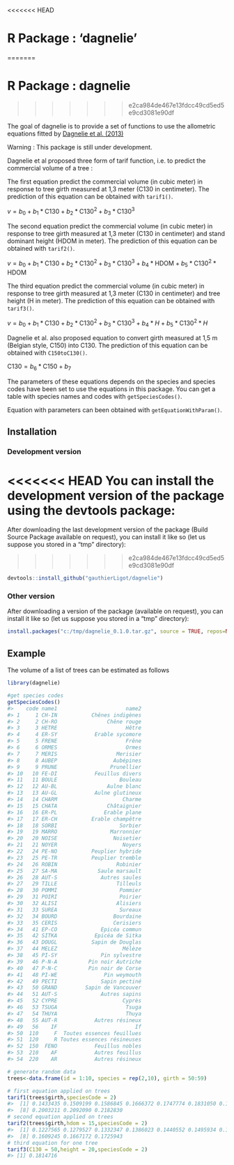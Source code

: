
<!-- README.md is generated from README.Rmd. Please edit that file -->

<<<<<<< HEAD
# R Package : ‘dagnelie’
=======
# R Package : dagnelie
>>>>>>> e2ca984de467e13fdcc49cd5ed5e9cd3081e90df

<!-- badges: start -->
<!-- badges: end -->

The goal of dagnelie is to provide a set of functions to use the
allometric equations fitted by [Dagnelie et
al. (2013)](http://hdl.handle.net/2268/155356)

Warning : This package is still under development.

Dagnelie et al proposed three form of tarif function, i.e. to predict
the commercial volume of a tree :

The first equation predict the commercial volume (in cubic meter) in
response to tree girth measured at 1,3 meter (C130 in centimeter). The
prediction of this equation can be obtained with `tarif1()`.

*v* = *b*<sub>0</sub> + *b*<sub>1</sub> \* C130 + *b*<sub>2</sub> \* C130<sup>2</sup> + *b*<sub>3</sub> \* C130<sup>3</sup>

The second equation predict the commercial volume (in cubic meter) in
response to tree girth measured at 1,3 meter (C130 in centimeter) and
stand dominant height (HDOM in meter). The prediction of this equation
can be obtained with `tarif2()`.

*v* = *b*<sub>0</sub> + *b*<sub>1</sub> \* C130 + *b*<sub>2</sub> \* C130<sup>2</sup> + *b*<sub>3</sub> \* C130<sup>3</sup> + *b*<sub>4</sub> \* HDOM + *b*<sub>5</sub> \* C130<sup>2</sup> \* HDOM

The third equation predict the commercial volume (in cubic meter) in
response to tree girth measured at 1,3 meter (C130 in centimeter) and
tree height (H in meter). The prediction of this equation can be
obtained with `tarif3()`.

*v* = *b*<sub>0</sub> + *b*<sub>1</sub> \* C130 + *b*<sub>2</sub> \* C130<sup>2</sup> + *b*<sub>3</sub> \* C130<sup>3</sup> + *b*<sub>4</sub> \* *H* + *b*<sub>5</sub> \* C130<sup>2</sup> \* *H*

Dagnelie et al. also proposed equation to convert girth measured at 1,5
m (Belgian style, C150) into C130. The prediction of this equation can
be obtained with `C150toC130()`.

C130 = *b*<sub>6</sub> \* C150 + *b*<sub>7</sub>

The parameters of these equations depends on the species and species
codes have been set to use the equations in this package. You can get a
table with species names and codes with `getSpeciesCodes()`.

Equation with parameters can been obtained with
`getEquationWithParam()`.

## Installation

### Development version

<<<<<<< HEAD
You can install the development version of the package using the
devtools package:
=======
After downloading the last development version of the package (Build
Source Package available on request), you can install it like so (let us
suppose you stored in a “tmp” directory):
>>>>>>> e2ca984de467e13fdcc49cd5ed5e9cd3081e90df

``` r
devtools::install_github("gauthierLigot/dagnelie")
```

### Other version

After downloading a version of the package (available on request), you
can install it like so (let us suppose you stored in a “tmp” directory):

``` r
install.packages("c:/tmp/dagnelie_0.1.0.tar.gz", source = TRUE, repos=NULL)
```

## Example

The volume of a list of trees can be estimated as follows

``` r
library(dagnelie)

#get species codes
getSpeciesCodes()
#>    code name1                      name2
#> 1     1 CH-IN           Chênes indigènes
#> 2     2 CH-RO                Chêne rouge
#> 3     3 HETRE                      Hêtre
#> 4     4 ER-SY            Erable sycomore
#> 5     5 FRENE                      Frêne
#> 6     6 ORMES                      Ormes
#> 7     7 MERIS                   Merisier
#> 8     8 AUBEP                  Aubépines
#> 9     9 PRUNE                 Prunellier
#> 10   10 FE-DI            Feuillus divers
#> 11   11 BOULE                    Bouleau
#> 12   12 AU-BL                Aulne blanc
#> 13   13 AU-GL            Aulne glutineux
#> 14   14 CHARM                     Charme
#> 15   15 CHATA                Châtaignier
#> 16   16 ER-PL               Erable plane
#> 17   17 ER-CH           Erable champêtre
#> 18   18 SORBI                    Sorbier
#> 19   19 MARRO                 Marronnier
#> 20   20 NOISE                  Noisetier
#> 21   21 NOYER                     Noyers
#> 22   24 PE-NO           Peuplier hybride
#> 23   25 PE-TR           Peuplier tremble
#> 24   26 ROBIN                   Robinier
#> 25   27 SA-MA             Saule marsault
#> 26   28 AUT-S              Autres saules
#> 27   29 TILLE                   Tilleuls
#> 28   30 POMMI                    Pommier
#> 29   31 POIRI                    Poirier
#> 30   32 ALISI                   Alisiers
#> 31   33 SUREA                    Sureaux
#> 32   34 BOURD                  Bourdaine
#> 33   35 CERIS                  Cerisiers
#> 34   41 EP-CO              Epicéa commun
#> 35   42 SITKA            Epicéa de Sitka
#> 36   43 DOUGL           Sapin de Douglas
#> 37   44 MELEZ                     Mélèze
#> 38   45 PI-SY              Pin sylvestre
#> 39   46 P-N-A          Pin noir Autriche
#> 40   47 P-N-C          Pin noir de Corse
#> 41   48 PI-WE               Pin weymouth
#> 42   49 PECTI              Sapin pectiné
#> 43   50 GRAND         Sapin de Vancouver
#> 44   51 AUT-S              Autres sapins
#> 45   52 CYPRE                     Cyprès
#> 46   53 TSUGA                      Tsuga
#> 47   54 THUYA                      Thuya
#> 48   55 AUT-R            Autres résineux
#> 49   56    IF                         If
#> 50  110     F  Toutes essences feuillues
#> 51  120     R Toutes essences résineuses
#> 52  150  FENO            Feuillus nobles
#> 53  210    AF            Autres feuillus
#> 54  220    AR            Autres résineux

# generate random data
trees<-data.frame(id = 1:10, species = rep(2,10), girth = 50:59)

# first equation applied on trees
tarif1(trees$girth,speciesCode = 2)
#>  [1] 0.1433435 0.1509199 0.1586845 0.1666372 0.1747774 0.1831050 0.1916197
#>  [8] 0.2003211 0.2092090 0.2182830
# second equation applied on trees
tarif2(trees$girth,hdom = 15,speciesCode = 2)
#>  [1] 0.1227565 0.1279527 0.1332347 0.1386023 0.1440552 0.1495934 0.1552165
#>  [8] 0.1609245 0.1667172 0.1725943
# third equation for one tree
tarif3(C130 = 50,height = 20,speciesCode = 2)
#> [1] 0.1814716
```
